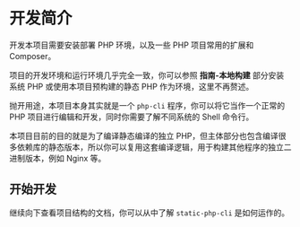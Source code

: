 # 开发简介

开发本项目需要安装部署 PHP 环境，以及一些 PHP 项目常用的扩展和 Composer。

项目的开发环境和运行环境几乎完全一致，你可以参照 **指南-本地构建** 部分安装系统 PHP 或使用本项目预构建的静态 PHP 作为环境，这里不再赘述。

抛开用途，本项目本身其实就是一个 `php-cli` 程序，你可以将它当作一个正常的 PHP 项目进行编辑和开发，同时你需要了解不同系统的 Shell 命令行。

本项目目前的目的就是为了编译静态编译的独立 PHP，但主体部分也包含编译很多依赖库的静态版本，所以你可以复用这套编译逻辑，用于构建其他程序的独立二进制版本，例如 Nginx 等。

## 开始开发

继续向下查看项目结构的文档，你可以从中了解 `static-php-cli` 是如何运作的。
